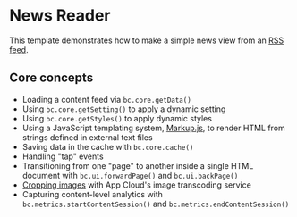 # News Reader

This template demonstrates how to make a simple news view from an 
[RSS feed][1].

## Core concepts

* Loading a content feed via `bc.core.getData()`
* Using `bc.core.getSetting()` to apply a dynamic setting
* Using `bc.core.getStyles()` to apply dynamic styles
* Using a JavaScript templating system, [Markup.js][2], to render HTML from
strings defined in external text files
* Saving data in the cache with `bc.core.cache()`
* Handling "tap" events
* Transitioning from one "page" to another inside a single HTML document
with `bc.ui.forwardPage()` and `bc.ui.backPage()`
* [Cropping images][3] with App Cloud's image transcoding service
* Capturing content-level analytics with `bc.metrics.startContentSession()` 
and `bc.metrics.endContentSession()`

[1]: http://beer.brightcove.com/?feed=rss2
[2]: https://github.com/adammark/Markup.js
[3]: http://blog.brightcove.com/en/2012/07/hip-be-square-cropping-images-app-clouds-image-transcoding-api